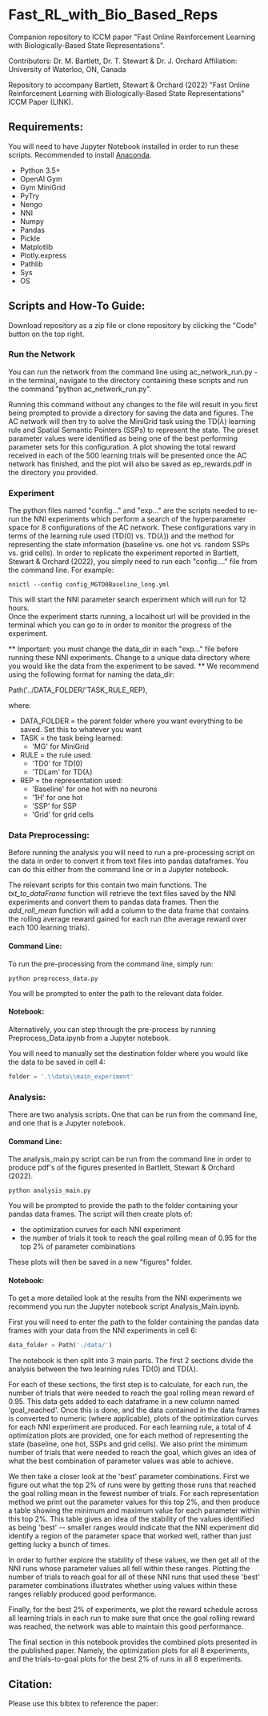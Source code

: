 # Fast_RL_with_Bio_Based_Reps
Companion repository to ICCM paper "Fast Online Reinforcement Learning with Biologically-Based State Representations".

Contributors: Dr. M. Bartlett, Dr. T. Stewart & Dr. J. Orchard
Affiliation: University of Waterloo, ON, Canada

Repository to accompany Bartlett, Stewart & Orchard (2022) "Fast Online Reinforcement Learning with Biologically-Based State Representations" ICCM Paper (LINK).

## Requirements:

You will need to have Jupyter Notebook installed in order to run these scripts. Recommended to install [Anaconda](https://www.anaconda.com/products/individual). 

* Python 3.5+
* OpenAI Gym
* Gym MiniGrid
* PyTry
* Nengo
* NNI
* Numpy
* Pandas
* Pickle
* Matplotlib
* Plotly.express
* Pathlib
* Sys
* OS

## Scripts and How-To Guide:

Download repository as a zip file or clone repository by clicking the "Code" button on the top right. <br>

### Run the Network

You can run the network from the command line using ac_network_run.py - in the terminal, navigate to the directory containing these scripts and run the command "python ac_network_run.py". 

Running this command without any changes to the file will result in you first being prompted to provide a directory for saving the data and figures. The AC network will then try to solve the MiniGrid task using the TD($\lambda$) learning rule and Spatial Semantic Pointers (SSPs) to represent the state. The preset parameter values were identified as being one of the best performing parameter sets for this configuration. 
A plot showing the total reward received in each of the 500 learning trials will be presented once the AC network has finished, and the plot will also be saved as ep_rewards.pdf in the directory you provided. 

### Experiment

The python files named "config..." and "exp..." are the scripts needed to re-run the NNI experiments which perform a search of the hyperparameter space for 8 configurations of the AC network. 
These configurations vary in terms of the learning rule used (TD(0) vs. TD($\lambda$)) and the method for representing the state information (baseline vs. one hot vs. random SSPs vs. grid cells). 
In order to replicate the experiment reported in Bartlett, Stewart & Orchard (2022), you simply need to run each "config...." file from the command line. For example: 

```
nnictl --config config_MGTD0Baseline_long.yml
```

This will start the NNI parameter search experiment which will run for 12 hours. <br>
Once the experiment starts running, a localhost url will be provided in the terminal which you can go to in order to monitor the progress of the experiment. 

** Important: you must change the data_dir in each "exp..." file before running these NNI experiments. Change to a unique data directory where you would like the data from the experiment to be saved. ** We recommend using the following format for naming the data_dir: 

Path('../DATA_FOLDER/'TASK_RULE_REP), 

where:

* DATA_FOLDER = the parent folder where you want everything to be saved. Set this to whatever you want
* TASK = the task being learned:
    * 'MG' for MiniGrid
* RULE = the rule used:
    * 'TD0' for TD(0)
    * 'TDLam' for TD($\lambda$)
* REP = the representation used:
    * 'Baseline' for one hot with no neurons 
    * '1H' for one hot
    * 'SSP' for SSP
    * 'Grid' for grid cells

### Data Preprocessing:

Before running the analysis you will need to run a pre-processing script on the data in order to convert it from text files into pandas dataframes. You can do this either from the command line or in a Jupyter notebook.

The relevant scripts for this contain two main functions. 
The *txt_to_dataFrame* function will retrieve the text files saved by the NNI experiments and convert them to pandas data frames. 
Then the *add_roll_mean* function will add a column to the data frame that contains the rolling average reward gained for each run (the average reward over each 100 learning trials). 

#### Command Line:

To run the pre-processing from the command line, simply run:

```
python preprocess_data.py
```

You will be prompted to enter the path to the relevant data folder.

#### Notebook: 

Alternatively, you can step through the pre-process by running Preprocess_Data.ipynb from a Jupyter notebook. 

You will need to manually set the destination folder where you would like the data to be saved in cell 4:

```python
folder = '.\\data\\main_experiment'
```

### Analysis:

There are two analysis scripts. One that can be run from the command line, and one that is a Jupyter notebook. 

#### Command Line:

The analysis_main.py script can be run from the command line in order to produce pdf's of the figures presented in Bartlett, Stewart & Orchard (2022). 

```
python analysis_main.py
```

You will be prompted to provide the path to the folder containing your pandas data frames. 
The script will then create plots of:

*  the optimization curves for each NNI experiment
*  the number of trials it took to reach the goal rolling mean of 0.95 for the top 2% of parameter combinations

These plots will then be saved in a new "figures" folder. 

#### Notebook: 

To get a more detailed look at the results from the NNI experiments we recommend you run the Jupyter notebook script Analysis_Main.ipynb. 

First you will need to enter the path to the folder containing the pandas data frames with your data from the NNI experiments in cell 6:

```python
data_folder = Path('./data/')
```

The notebook is then split into 3 main parts. 
The first 2 sections divide the analysis between the two learning rules TD(0) and TD($\lambda$).

For each of these sections, the first step is to calculate, for each run, the number of trials that were needed to reach the goal rolling mean reward of 0.95. 
This data gets added to each dataframe in a new column named 'goal_reached'. 
Once this is done, and the data contained in the data frames is converted to numeric (where applicable), plots of the optimization curves for each NNI experiment are produced. 
For each learning rule, a total of 4 optimization plots are provided, one for each method of representing the state (baseline, one hot, SSPs and grid cells). 
We also print the minimum number of trials that were needed to reach the goal, which gives an idea of what the best combination of parameter values was able to achieve. 

We then take a closer look at the 'best' parameter combinations. 
First we figure out what the top 2% of runs were by getting those runs that reached the goal rolling mean in the fewest number of trials. 
For each representation method we print out the parameter values for this top 2%, and then produce a table showing the minimum and maximum value for each parameter within this top 2%. 
This table gives an idea of the stability of the values identified as being 'best' -- smaller ranges would indicate that the NNI experiment did identify a region of the parameter space that worked well, rather than just getting lucky a bunch of times. 

In order to further explore the stability of these values, we then get all of the NNI runs whose parameter values all fell within these ranges. 
Plotting the number of trials to reach goal for all of these NNI runs that used these 'best' parameter combinations illustrates whether using values within these ranges reliably produced good performance. 

Finally, for the best 2% of experiments, we plot the reward schedule across all learning trials in each run to make sure that once the goal rolling reward was reached, the network was able to maintain this good performance. 

The final section in this notebook provides the combined plots presented in the published paper. Namely, the optimization plots for all 8 experiments, and the trials-to-goal plots for the best 2% of runs in all 8 experiments. 

## Citation:

Please use this bibtex to reference the paper: 

<pre>
<!-- @inproceedings{bartlett2022_RLNNI,
  author = {Bartlett, Madeleine and Stewart, Terrence C and Orchard, Jeff},
  title = {Fast Online Reinforcement Learning with Biologically-Based State Representations},
  year = {2022},
  booktitle={},
 } -->
</pre>
